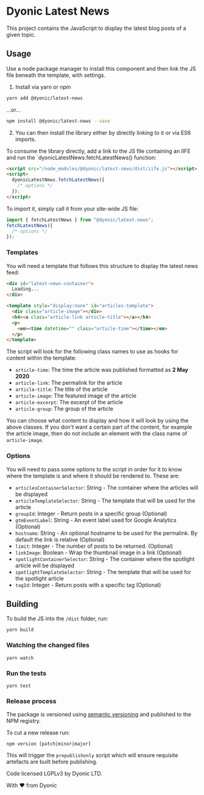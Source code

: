 # Dyonic Latest News

This project contains the JavaScript to display the latest blog posts of a given topic.

## Usage

Use a node package manager to install this component and then link the JS file beneath the template, with settings.

1. Install via yarn or npm

```bash
yarn add @dyonic/latest-news
```

...or...

```bash
npm install @dyonic/latest-news --save
```

2. You can then install the library either by directly linking to it or via ES6 imports.

To consume the library directly, add a link to the JS file containing an IIFE and run the `dyonicLatestNews.fetchLatestNews() function:

```html
<script src="/node_modules/@dyonic/latest-news/dist/iife.js"></script>
<script>
  dyonicLatestNews.fetchLatestNews({
    /* options */
  });
</script>
```

To import it, simply call it from your site-wide JS file:

```javascript
import { fetchLatestNews } from "@dyonic/latest-news";
fetchLatestNews({
  /* options */
});
```

### Templates

You will need a template that follows this structure to display the latest news feed:

```html
<div id="latest-news-container">
  Loading...
</div>

<template style="display:none" id="articles-template">
  <div class="article-image"></div>
  <h4><a class="article-link article-title"></a></h4>
  <p>
    <em><time datetime="" class="article-time"></time></em>
  </p>
</template>
```

The script will look for the following class names to use as hooks for content within the template:

- `article-time`: The time the article was published formatted as **2 May 2020**
- `article-link`: The permalink for the article
- `article-title`: The title of the article
- `article-image`: The featured image of the article
- `article-excerpt`: The excerpt of the article
- `article-group`: The group of the article


You can choose what content to display and how it will look by using the above classes. If you don't want a certain part of the content, for example the article image, then do not include an element with the class name of `article-image`.

### Options

You will need to pass some options to the script in order for it to know where the template is and where it should be rendered to. These are:

- `articlesContainerSelector`: String - The container where the articles will be displayed
- `articleTemplateSelector`: String - The template that will be used for the article
- `groupId`: Integer - Return posts in a specific group (Optional)
- `gtmEventLabel`: String - An event label used for Google Analytics (Optional)
- `hostname`: String - An optional hostname to be used for the permalink. By default the link is relative (Optional)
- `limit`: Integer - The number of posts to be returned. (Optional)
- `linkImage`: Boolean - Wrap the thumbnail image in a link (Optional)
- `spotlightContainerSelector`: String - The container where the spotlight article will be displayed
- `spotlightTemplateSelector`: String - The template that will be used for the spotlight article
- `tagId`: Integer - Return posts with a specific tag (Optional)

## Building

To build the JS into the `/dist` folder, run:

```
yarn build
```

### Watching the changed files

```
yarn watch
```

### Run the tests

```
yarn test
```

### Release process

The package is versioned using [semantic versioning](https://semver.org/) and published to the NPM registry.

To cut a new release run:

```
npm version [patch|minor|major]
```

This will trigger the `prepublishonly` script which will ensure requisite artefacts are built before publishing.

Code licensed LGPLv3 by Dyonic LTD.

With ♥ from Dyonic
